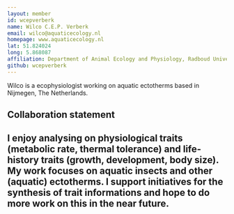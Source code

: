 ```yaml
---
layout: member
id: wcepverberk
name: Wilco C.E.P. Verberk
email: wilco@aquaticecology.nl
homepage: www.aquaticecology.nl
lat: 51.824024
long: 5.868087
affiliation: Department of Animal Ecology and Physiology, Radboud University, Nijmegen, The Netherlands.
github: wcepverberk
---
```


Wilco is a ecophysiologist working on aquatic ectotherms based in Nijmegen, The Netherlands.

## Collaboration statement
I enjoy analysing on physiological traits (metabolic rate, thermal tolerance) and life-history traits (growth, development, body size). My work focuses on aquatic insects and other (aquatic) ectotherms. I support initiatives for the synthesis of trait informations and hope to do more work on this in the near future.
---
